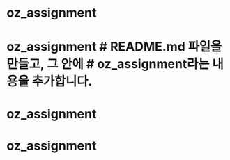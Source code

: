 # oz_assignment
# oz_assignment # README.md 파일을 만들고, 그 안에 # oz_assignment라는 내용을 추가합니다.
# oz_assignment
# oz_assignment
